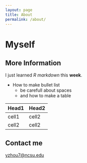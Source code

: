 ```yaml
---
layout: page
title: About
permalink: /about/
---
```


# Myself

## More Information

I just learned *R markdown* this **week**. 

* How to make bullet list  
  + be carefull about spaces  
  + and how to make a table
  
Head1 | Head2
----- | ------
cell1 | cell2
cell2 | cell2

## Contact me

[yzhou7@ncsu.edu](mailto:yzhou7@ncsu.edu)
